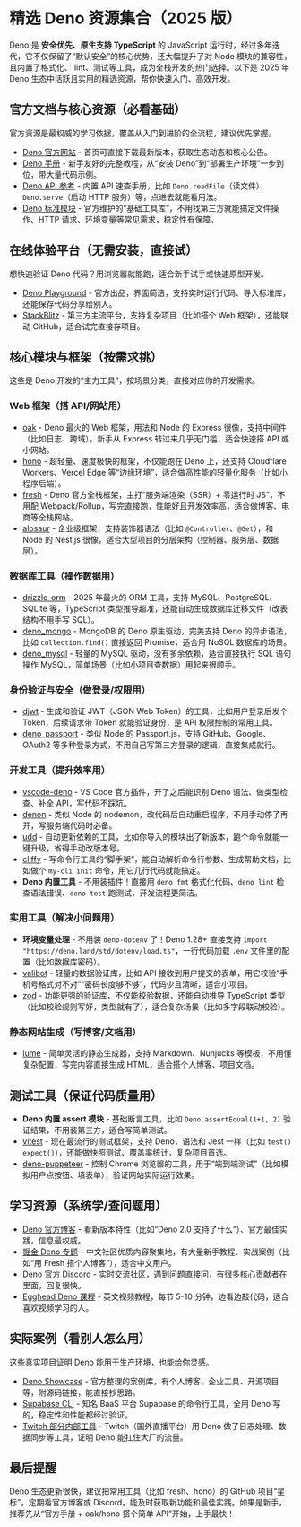 # 精选 Deno 资源集合（2025 版）

Deno 是 **安全优先、原生支持 TypeScript** 的 JavaScript 运行时，经过多年迭代，它不仅保留了“默认安全”的核心优势，还大幅提升了对 Node 模块的兼容性，且内置了格式化、 lint、测试等工具，成为全栈开发的热门选择。以下是 2025 年 Deno 生态中活跃且实用的精选资源，帮你快速入门、高效开发。


## 官方文档与核心资源（必看基础）
官方资源是最权威的学习依据，覆盖从入门到进阶的全流程，建议优先掌握。
- [Deno 官方网站](https://deno.land) - 首页可直接下载最新版本，获取生态动态和核心公告。
- [Deno 手册](https://deno.land/manual) - 新手友好的完整教程，从“安装 Deno”到“部署生产环境”一步到位，带大量代码示例。
- [Deno API 参考](https://deno.land/api) - 内置 API 速查手册，比如 `Deno.readFile`（读文件）、`Deno.serve`（启动 HTTP 服务）等，点进去就能看用法。
- [Deno 标准模块](https://deno.land/std) - 官方维护的“基础工具库”，不用找第三方就能搞定文件操作、HTTP 请求、环境变量等常见需求，稳定性有保障。


## 在线体验平台（无需安装，直接试）
想快速验证 Deno 代码？用浏览器就能跑，适合新手试手或快速原型开发。
- [Deno Playground](https://play.deno.com) - 官方出品，界面简洁，支持实时运行代码、导入标准库，还能保存代码分享给别人。
- [StackBlitz](https://stackblitz.com/search?q=deno) - 第三方主流平台，支持复杂项目（比如搭个 Web 框架），还能联动 GitHub，适合试完直接存项目。


## 核心模块与框架（按需求挑）
这些是 Deno 开发的“主力工具”，按场景分类，直接对应你的开发需求。

### Web 框架（搭 API/网站用）
- [oak](https://github.com/oakserver/oak) - Deno 最火的 Web 框架，用法和 Node 的 Express 很像，支持中间件（比如日志、跨域），新手从 Express 转过来几乎无门槛，适合快速搭 API 或小网站。
- [hono](https://github.com/honojs/hono) - 超轻量、速度极快的框架，不仅能跑在 Deno 上，还支持 Cloudflare Workers、Vercel Edge 等“边缘环境”，适合做高性能的轻量化服务（比如小程序后端）。
- [fresh](https://github.com/denoland/fresh) - Deno 官方全栈框架，主打“服务端渲染（SSR）+ 零运行时 JS”，不用配 Webpack/Rollup，写完直接跑，性能好且开发效率高，适合做博客、电商等全栈网站。
- [alosaur](https://github.com/alosaur/alosaur) - 企业级框架，支持装饰器语法（比如 `@Controller`、`@Get`），和 Node 的 Nest.js 很像，适合大型项目的分层架构（控制器、服务层、数据层）。

### 数据库工具（操作数据用）
- [drizzle-orm](https://github.com/drizzle-team/drizzle-orm) - 2025 年最火的 ORM 工具，支持 MySQL、PostgreSQL、SQLite 等，TypeScript 类型推导超准，还能自动生成数据库迁移文件（改表结构不用手写 SQL）。
- [deno_mongo](https://github.com/denodrivers/deno_mongo) - MongoDB 的 Deno 原生驱动，完美支持 Deno 的异步语法，比如 `collection.find()` 直接返回 Promise，适合用 NoSQL 数据库的场景。
- [deno_mysql](https://github.com/denodrivers/mysql) - 轻量的 MySQL 驱动，没有多余依赖，适合直接执行 SQL 语句操作 MySQL，简单场景（比如小项目查数据）用起来很顺手。

### 身份验证与安全（做登录/权限用）
- [djwt](https://github.com/timonson/djwt) - 生成和验证 JWT（JSON Web Token）的工具，比如用户登录后发个 Token，后续请求带 Token 就能验证身份，是 API 权限控制的常用工具。
- [deno_passport](https://github.com/denosaurs/passport) - 类似 Node 的 Passport.js，支持 GitHub、Google、OAuth2 等多种登录方式，不用自己写第三方登录的逻辑，直接集成就行。

### 开发工具（提升效率用）
- [vscode-deno](https://github.com/denoland/vscode_deno) - VS Code 官方插件，开了之后能识别 Deno 语法、做类型检查、补全 API，写代码不踩坑。
- [denon](https://github.com/denosaurs/denon) - 类似 Node 的 nodemon，改代码后自动重启程序，不用手动停了再开，写服务端代码时必备。
- [udd](https://github.com/hayd/deno-udd) - 自动更新依赖的工具，比如你导入的模块出了新版本，跑个命令就能一键升级，省得手动改版本号。
- [cliffy](https://github.com/c4spar/deno-cliffy) - 写命令行工具的“脚手架”，能自动解析命令行参数、生成帮助文档，比如做个 `my-cli init` 命令，用它几行代码就能搞定。
- **Deno 内置工具** - 不用装插件！直接用 `deno fmt` 格式化代码、`deno lint` 检查语法错误、`deno test` 跑测试，开发流程更简洁。

### 实用工具（解决小问题用）
- **环境变量处理** - 不用装 `deno-dotenv` 了！Deno 1.28+ 直接支持 `import "https://deno.land/std/dotenv/load.ts"`，一行代码加载 `.env` 文件里的配置（比如数据库密码）。
- [valibot](https://github.com/fabian-hiller/valibot) - 轻量的数据验证库，比如 API 接收到用户提交的表单，用它校验“手机号格式对不对”“密码长度够不够”，代码少且清晰，适合小项目。
- [zod](https://github.com/colinhacks/zod) - 功能更强的验证库，不仅能校验数据，还能自动推导 TypeScript 类型（比如校验规则写好，类型就有了），适合复杂场景（比如多字段联动校验）。

### 静态网站生成（写博客/文档用）
- [lume](https://github.com/lumeland/lume) - 简单灵活的静态生成器，支持 Markdown、Nunjucks 等模板，不用懂复杂配置，写完内容直接生成 HTML，适合搭个人博客、项目文档。


## 测试工具（保证代码质量用）
- **Deno 内置 assert 模块** - 基础断言工具，比如 `Deno.assertEqual(1+1, 2)` 验证结果，不用装第三方，适合写简单测试。
- [vitest](https://github.com/vitest-dev/vitest) - 现在最流行的测试框架，支持 Deno，语法和 Jest 一样（比如 `test()` `expect()`），还能做快照测试、覆盖率统计，复杂项目首选。
- [deno-puppeteer](https://github.com/lucacasonato/deno-puppeteer) - 控制 Chrome 浏览器的工具，用于“端到端测试”（比如模拟用户点按钮、填表单），验证网站实际运行效果。


## 学习资源（系统学/查问题用）
- [Deno 官方博客](https://deno.com/blog) - 看新版本特性（比如“Deno 2.0 支持了什么”）、官方最佳实践，信息最权威。
- [掘金 Deno 专题](https://juejin.cn/search?query=Deno) - 中文社区优质内容聚集地，有大量新手教程、实战案例（比如“用 Fresh 搭个人博客”），适合中文用户。
- [Deno 官方 Discord](https://discord.gg/deno) - 实时交流社区，遇到问题直接问，有很多核心贡献者在里面，回复很快。
- [Egghead Deno 课程](https://egghead.io/search?q=deno) - 英文视频教程，每节 5-10 分钟，边看边敲代码，适合喜欢视频学习的人。


## 实际案例（看别人怎么用）
这些真实项目证明 Deno 能用于生产环境，也能给你灵感。
- [Deno Showcase](https://deno.land/showcase) - 官方整理的案例库，有个人博客、企业工具、开源项目等，附源码链接，能直接抄思路。
- [Supabase CLI](https://github.com/supabase/cli) - 知名 BaaS 平台 Supabase 的命令行工具，全用 Deno 写的，稳定性和性能都经过验证。
- [Twitch 部分内部工具](https://deno.com/blog/twitch-deno) -  Twitch（国外直播平台）用 Deno 做了日志处理、数据同步等工具，证明 Deno 能扛住大厂的流量。


## 最后提醒
Deno 生态更新很快，建议把常用工具（比如 fresh、hono）的 GitHub 项目“星标”，定期看官方博客或 Discord，能及时获取新功能和最佳实践。如果是新手，推荐先从“官方手册 + oak/hono 搭个简单 API”开始，上手最快！
